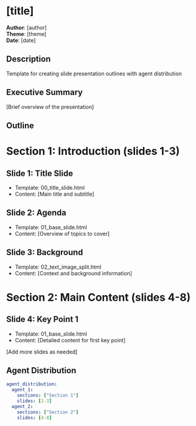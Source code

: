 # [title]

**Author**: [author]  
**Theme**: [theme]  
**Date**: [date]

## Description
Template for creating slide presentation outlines with agent distribution

## Executive Summary
[Brief overview of the presentation]

## Outline

# Section 1: Introduction (slides 1-3)

## Slide 1: Title Slide
- Template: 00_title_slide.html
- Content: [Main title and subtitle]

## Slide 2: Agenda
- Template: 01_base_slide.html
- Content: [Overview of topics to cover]

## Slide 3: Background
- Template: 02_text_image_split.html
- Content: [Context and background information]

# Section 2: Main Content (slides 4-8)

## Slide 4: Key Point 1
- Template: 01_base_slide.html
- Content: [Detailed content for first key point]

[Add more slides as needed]

## Agent Distribution

```yaml
agent_distribution:
  agent_1:
    sections: ["Section 1"]
    slides: [1-3]
  agent_2:
    sections: ["Section 2"]
    slides: [4-8]
```